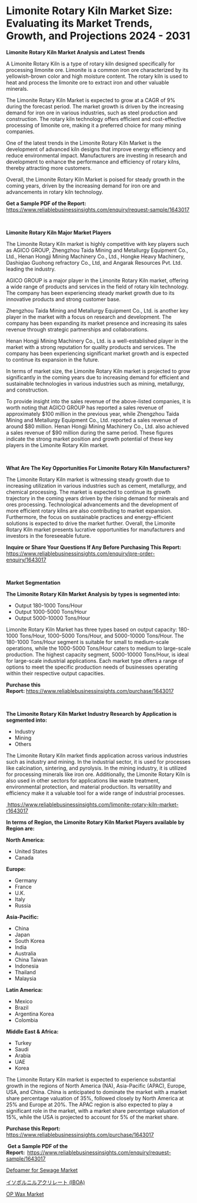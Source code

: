 <p><h1>Limonite Rotary Kiln Market Size: Evaluating its Market Trends, Growth, and Projections 2024 - 2031</h1></p><p><strong>Limonite Rotary Kiln Market Analysis and Latest Trends</strong></p>
<p><p>A Limonite Rotary Kiln is a type of rotary kiln designed specifically for processing limonite ore. Limonite is a common iron ore characterized by its yellowish-brown color and high moisture content. The rotary kiln is used to heat and process the limonite ore to extract iron and other valuable minerals.</p><p>The Limonite Rotary Kiln Market is expected to grow at a CAGR of 9% during the forecast period. The market growth is driven by the increasing demand for iron ore in various industries, such as steel production and construction. The rotary kiln technology offers efficient and cost-effective processing of limonite ore, making it a preferred choice for many mining companies.</p><p>One of the latest trends in the Limonite Rotary Kiln Market is the development of advanced kiln designs that improve energy efficiency and reduce environmental impact. Manufacturers are investing in research and development to enhance the performance and efficiency of rotary kilns, thereby attracting more customers.</p><p>Overall, the Limonite Rotary Kiln Market is poised for steady growth in the coming years, driven by the increasing demand for iron ore and advancements in rotary kiln technology.</p></p>
<p><strong>Get a Sample PDF of the Report:&nbsp;</strong> <a href="https://www.reliablebusinessinsights.com/enquiry/request-sample/1643017">https://www.reliablebusinessinsights.com/enquiry/request-sample/1643017</a></p>
<p>&nbsp;</p>
<p><strong>Limonite Rotary Kiln Major Market Players</strong></p>
<p><p>The Limonite Rotary Kiln market is highly competitive with key players such as AGICO GROUP, Zhengzhou Taida Mining and Metallurgy Equipment Co., Ltd., Henan Hongji Mining Machinery Co., Ltd., Hongke Heavy Machinery, Dashiqiao Guohong refractory Co., Ltd, and Angarak Resources Pvt. Ltd. leading the industry. </p><p>AGICO GROUP is a major player in the Limonite Rotary Kiln market, offering a wide range of products and services in the field of rotary kiln technology. The company has been experiencing steady market growth due to its innovative products and strong customer base.</p><p>Zhengzhou Taida Mining and Metallurgy Equipment Co., Ltd. is another key player in the market with a focus on research and development. The company has been expanding its market presence and increasing its sales revenue through strategic partnerships and collaborations.</p><p>Henan Hongji Mining Machinery Co., Ltd. is a well-established player in the market with a strong reputation for quality products and services. The company has been experiencing significant market growth and is expected to continue its expansion in the future.</p><p>In terms of market size, the Limonite Rotary Kiln market is projected to grow significantly in the coming years due to increasing demand for efficient and sustainable technologies in various industries such as mining, metallurgy, and construction.</p><p>To provide insight into the sales revenue of the above-listed companies, it is worth noting that AGICO GROUP has reported a sales revenue of approximately $100 million in the previous year, while Zhengzhou Taida Mining and Metallurgy Equipment Co., Ltd. reported a sales revenue of around $80 million. Henan Hongji Mining Machinery Co., Ltd. also achieved a sales revenue of $90 million during the same period. These figures indicate the strong market position and growth potential of these key players in the Limonite Rotary Kiln market.</p></p>
<p>&nbsp;</p>
<p><strong>What Are The Key Opportunities For Limonite Rotary Kiln Manufacturers?</strong></p>
<p><p>The Limonite Rotary Kiln market is witnessing steady growth due to increasing utilization in various industries such as cement, metallurgy, and chemical processing. The market is expected to continue its growth trajectory in the coming years driven by the rising demand for minerals and ores processing. Technological advancements and the development of more efficient rotary kilns are also contributing to market expansion. Furthermore, the focus on sustainable practices and energy-efficient solutions is expected to drive the market further. Overall, the Limonite Rotary Kiln market presents lucrative opportunities for manufacturers and investors in the foreseeable future.</p></p>
<p><strong>Inquire or Share Your Questions If Any Before Purchasing This Report:</strong> <a href="https://www.reliablebusinessinsights.com/enquiry/pre-order-enquiry/1643017">https://www.reliablebusinessinsights.com/enquiry/pre-order-enquiry/1643017</a></p>
<p>&nbsp;</p>
<p><strong>Market Segmentation</strong></p>
<p><strong>The Limonite Rotary Kiln Market Analysis by types is segmented into:</strong></p>
<p><ul><li>Output 180-1000 Tons/Hour</li><li>Output 1000-5000 Tons/Hour</li><li>Output 5000-10000 Tons/Hour</li></ul></p>
<p><p>Limonite Rotary Kiln Market has three types based on output capacity: 180-1000 Tons/Hour, 1000-5000 Tons/Hour, and 5000-10000 Tons/Hour. The 180-1000 Tons/Hour segment is suitable for small to medium-scale operations, while the 1000-5000 Tons/Hour caters to medium to large-scale production. The highest capacity segment, 5000-10000 Tons/Hour, is ideal for large-scale industrial applications. Each market type offers a range of options to meet the specific production needs of businesses operating within their respective output capacities.</p></p>
<p><strong>Purchase this Report:&nbsp;</strong><a href="https://www.reliablebusinessinsights.com/purchase/1643017">https://www.reliablebusinessinsights.com/purchase/1643017</a></p>
<p>&nbsp;</p>
<p><strong>The Limonite Rotary Kiln Market Industry Research by Application is segmented into:</strong></p>
<p><ul><li>Industry</li><li>Mining</li><li>Others</li></ul></p>
<p><p>The Limonite Rotary Kiln market finds application across various industries such as industry and mining. In the industrial sector, it is used for processes like calcination, sintering, and pyrolysis. In the mining industry, it is utilized for processing minerals like iron ore. Additionally, the Limonite Rotary Kiln is also used in other sectors for applications like waste treatment, environmental protection, and material production. Its versatility and efficiency make it a valuable tool for a wide range of industrial processes.</p></p>
<p><a href="https://www.reliablebusinessinsights.com/limonite-rotary-kiln-market-r1643017">&nbsp;https://www.reliablebusinessinsights.com/limonite-rotary-kiln-market-r1643017</a></p>
<p><strong>In terms of Region, the Limonite Rotary Kiln Market Players available by Region are:</strong></p>
<p>
    <p> <strong> North America: </strong>
        <ul>
            <li>United States</li>
            <li>Canada</li>
        </ul>
        </p> 
    <p> <strong> Europe: </strong>
        <ul>
            <li>Germany</li>
            <li>France</li>
            <li>U.K.</li>
            <li>Italy</li>
            <li>Russia</li>
        </ul>
        </p> 
    <p> <strong> Asia-Pacific: </strong>
        <ul>
            <li>China</li>
            <li>Japan</li>
            <li>South Korea</li>
            <li>India</li>
            <li>Australia</li>
            <li>China Taiwan</li>
            <li>Indonesia</li>
            <li>Thailand</li>
            <li>Malaysia</li>
        </ul>
        </p> 
    <p> <strong> Latin America: </strong>
        <ul>
            <li>Mexico</li>
            <li>Brazil</li>
            <li>Argentina Korea</li>
            <li>Colombia</li>
        </ul>
        </p> 
    <p> <strong> Middle East & Africa: </strong>
        <ul>
            <li>Turkey</li>
            <li>Saudi</li>
            <li>Arabia</li>
            <li>UAE</li>
            <li>Korea</li>
        </ul>
    </p>
    </p>
<p><p>The Limonite Rotary Kiln market is expected to experience substantial growth in the regions of North America (NA), Asia-Pacific (APAC), Europe, USA, and China. China is anticipated to dominate the market with a market share percentage valuation of 35%, followed closely by North America at 25% and Europe at 20%. The APAC region is also expected to play a significant role in the market, with a market share percentage valuation of 15%, while the USA is projected to account for 5% of the market share.</p></p>
<p><strong>Purchase this Report: </strong><a href="https://www.reliablebusinessinsights.com/purchase/1643017">https://www.reliablebusinessinsights.com/purchase/1643017</a></p>
<p>&nbsp;<strong>Get a Sample PDF of the Report:&nbsp;&nbsp;</strong><a href="https://www.reliablebusinessinsights.com/enquiry/request-sample/1643017">https://www.reliablebusinessinsights.com/enquiry/request-sample/1643017</a></p>
<p><strong></strong></p>
<p><p><a href="https://github.com/bmorecock/Market-Research-Report-List-3/blob/main/defoamer-for-sewage-market.md">Defoamer for Sewage Market</a></p><p><a href="https://github.com/JoanaNitzsche/Market-Research-Report-List-1/blob/main/1366022114006.md">イソボルニルアクリレート (IBOA)</a></p><p><a href="https://github.com/jsmusil/Market-Research-Report-List-3/blob/main/op-wax-market.md">OP Wax Market</a></p></p>